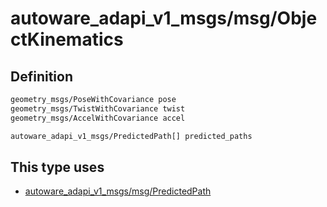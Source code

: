 <!-- This file is generated by a tool. Do not edit directly. -->

# autoware_adapi_v1_msgs/msg/ObjectKinematics

## Definition

```txt
geometry_msgs/PoseWithCovariance pose
geometry_msgs/TwistWithCovariance twist
geometry_msgs/AccelWithCovariance accel

autoware_adapi_v1_msgs/PredictedPath[] predicted_paths
```

## This type uses

- [autoware_adapi_v1_msgs/msg/PredictedPath](../../autoware_adapi_v1_msgs/msg/predicted_path.md)

